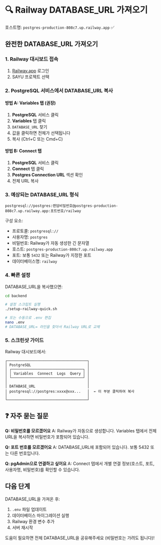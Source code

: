 # 🔍 Railway DATABASE_URL 가져오기

호스트명: `postgres-production-808c7.up.railway.app` ✅

## 완전한 DATABASE_URL 가져오기

### 1. Railway 대시보드 접속
1. [Railway.app](https://railway.app) 로그인
2. SAYU 프로젝트 선택

### 2. PostgreSQL 서비스에서 DATABASE_URL 복사

#### 방법 A: Variables 탭 (권장)
1. **PostgreSQL** 서비스 클릭
2. **Variables** 탭 클릭
3. `DATABASE_URL` 찾기
4. 값을 클릭하면 전체가 선택됩니다
5. 복사 (Ctrl+C 또는 Cmd+C)

#### 방법 B: Connect 탭
1. **PostgreSQL** 서비스 클릭
2. **Connect** 탭 클릭
3. **Postgres Connection URL** 섹션 확인
4. 전체 URL 복사

### 3. 예상되는 DATABASE_URL 형식
```
postgresql://postgres:랜덤비밀번호@postgres-production-808c7.up.railway.app:포트번호/railway
```

구성 요소:
- 프로토콜: `postgresql://`
- 사용자명: `postgres`
- 비밀번호: Railway가 자동 생성한 긴 문자열
- 호스트: `postgres-production-808c7.up.railway.app`
- 포트: 보통 `5432` 또는 Railway가 지정한 포트
- 데이터베이스명: `railway`

### 4. 빠른 설정

DATABASE_URL을 복사했으면:

```bash
cd backend

# 설정 스크립트 실행
./setup-railway-quick.sh

# 또는 수동으로 .env 편집
nano .env
# DATABASE_URL= 라인을 찾아서 Railway URL로 교체
```

### 5. 스크린샷 가이드

Railway 대시보드에서:

```
┌─────────────────────────────────────┐
│ PostgreSQL                          │
│ ┌─────────────────────────────────┐ │
│ │ Variables  Connect  Logs  Query │ │
│ └─────────────────────────────────┘ │
│                                     │
│ DATABASE_URL                        │
│ postgresql://postgres:xxxx@xxx...   │  ← 이 부분 클릭하여 복사
│                                     │
└─────────────────────────────────────┘
```

## ❓ 자주 묻는 질문

**Q: 비밀번호를 모르겠어요**
A: Railway가 자동으로 생성합니다. Variables 탭에서 전체 URL을 복사하면 비밀번호가 포함되어 있습니다.

**Q: 포트 번호를 모르겠어요**
A: DATABASE_URL에 포함되어 있습니다. 보통 5432 또는 다른 번호입니다.

**Q: pgAdmin으로 연결하고 싶어요**
A: Connect 탭에서 개별 연결 정보(호스트, 포트, 사용자명, 비밀번호)를 확인할 수 있습니다.

## 다음 단계

DATABASE_URL을 가져온 후:
1. `.env` 파일 업데이트
2. 데이터베이스 마이그레이션 실행
3. Railway 환경 변수 추가
4. 서버 재시작

도움이 필요하면 전체 DATABASE_URL을 공유해주세요 (비밀번호는 가려도 됩니다)!